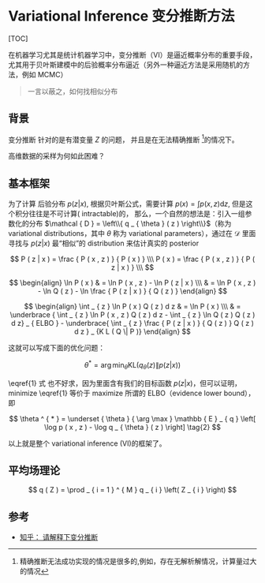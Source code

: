 # Variational Inference 变分推断方法

[TOC]

在机器学习尤其是统计机器学习中，变分推断（VI）是逼近概率分布的重要手段，尤其用于贝叶斯建模中的后验概率分布逼近（另外一种逼近方法是采用随机的方法，例如 MCMC）

> 一言以蔽之，如何找相似分布

## 背景

变分推断 针对的是有潜变量 $Z$ 的问题， 并且是在无法精确推断 [^1]的情况下。

[^1]: 精确推断无法成功实现的情况是很多的,例如，存在无解析解情况，计算量过大的情况

高维数据的采样为何如此困难？

## 基本框架

为了计算 后验分布 $p ( z | x )$, 根据贝叶斯公式，需要计算 $p ( x ) = \int p ( x , z ) \mathrm { d } z$, 但是这个积分往往是不可计算( intractable)的， 那么，一个自然的想法是：引入一组参数化的分布 $\mathcal { D } = \left\\{ q _ { \theta } ( z ) \right\\}$（称为 variational distributions，其中 $\theta$ 称为 variational parameters），通过在 $\mathcal{D}$ 里面寻找与 $p(z|x)$ 最“相似”的 distribution 来估计真实的 posterior

$$
P ( z | x ) = \frac { P ( x , z ) } { P ( x ) } \\\
P ( x ) = \frac { P ( x , z ) } { P ( z | x ) } \\\
$$

$$
\begin{align}
\ln P ( x ) & = \ln P ( x , z ) - \ln P ( z | x ) \\\
& = \ln P ( x , z ) - \ln Q ( z ) - \ln \frac { P ( z | x ) } { Q ( z ) }
\end{align}
$$

$$
\begin{align}
\int _ { z } \ln P ( x ) Q ( z ) d z & = \ln P ( x ) \\\
& = \underbrace { \int _ { z } \ln P ( x , z ) Q ( z ) d z - \int _ { z } \ln Q ( z ) Q ( z ) d z} _ { ELBO } - \underbrace{ \int _ { z } \frac { P ( z | x ) } { Q ( z ) } Q ( z ) d z } _ {K L ( Q \| P )}
\end{align}
$$

这就可以写成下面的优化问题：

$$
\theta ^ { * } = \arg \min _ { \theta } \mathrm { KL } \left( q _ { \theta } ( z ) \| p ( z | x ) \right) \tag {1}
$$

\eqref{1} 式 也不好求，因为里面含有我们的目标函数 $p ( z | x )$，但可以证明，minimize \eqref{1} 等价于 maximize 所谓的 ELBO（evidence lower bound），即

$$
\theta ^ { * } = \underset { \theta } { \arg \max } \mathbb { E } _ { q } \left[ \log p ( x , z ) - \log q _ { \theta } ( z ) \right] \tag{2}
$$

以上就是整个 variational inference (VI)的框架了。

## 平均场理论

$$
q ( Z ) = \prod _ { i = 1 } ^ { M } q _ { i } \left( Z _ { i } \right)
$$

## 参考

- [知乎： 请解释下变分推断](https://www.zhihu.com/question/31032863)
